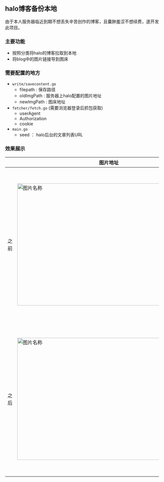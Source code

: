 ## halo博客备份本地

由于本人服务器临近到期不想丢失辛苦创作的博客，且囊肿羞涩不想续费，遂开发此项目。

### 主要功能

- 按照分类将halo的博客拉取到本地
- 将blog中的图片链接导到图床

### 需要配置的地方

- `write/savecontent.go` 
  - filepath : 保存路径
  - oldImgPath : 服务器上halo配置的图片地址
  - newImgPath : 图床地址
- `fetcher/fetch.go` (需要浏览器登录后抓包获取)
  - userAgent
  - Authorization
  - cookie
- `main.go`
  - seed ： halo后台的文章列表URL



### 效果展示



|      | 图片地址                                                     | 文章列表                                                     |
| ---- | ------------------------------------------------------------ | ------------------------------------------------------------ |
| 之前 | <img src="https://gitee.com/BzmAi/picture-bed/raw/master/image-20210128161933671.png" width = "600" height = "400" alt="图片名称" align=center /> | <img src="https://gitee.com/BzmAi/picture-bed/raw/master/image-20210128161530406.png" width = "800" height = "500" alt="图片名称" align=center /> |
| 之后 | <img src="https://gitee.com/BzmAi/picture-bed/raw/master/image-20210128162217551.png" width = "600" height = "400" alt="图片名称" align=center /> | <img src="https://gitee.com/BzmAi/picture-bed/raw/master/image-20210128161559739.png" width = "800" height = "500" alt="图片名称" align=center /> |

